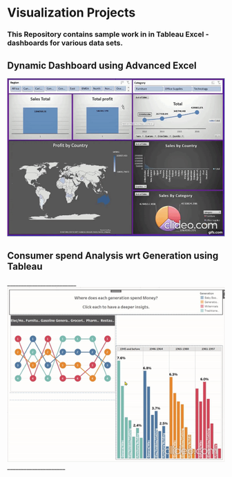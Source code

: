 # Visualization Projects
### This Repository contains sample work in in Tableau Excel -dashboards for various data sets.

## Dynamic Dashboard using Advanced Excel
![screenshot](https://github.com/mohammedaz33m/Tableau_Projects/blob/main/Global%20Superstore/Dashboard.gif)



## Consumer spend Analysis wrt Generation using Tableau
_________________________ ![screenshot](https://github.com/mohammedaz33m/Tableau_Projects/blob/main/Consumer%20spend%20by%20generation/Insights%20giff.gif) _____________________
